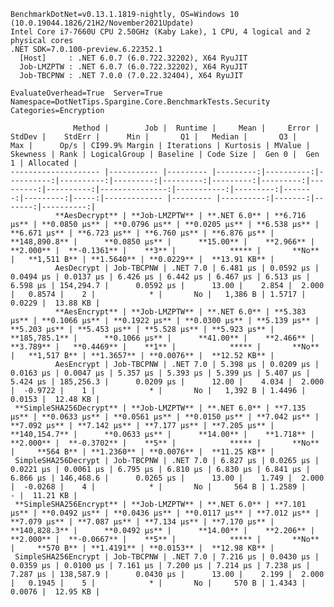 
    BenchmarkDotNet=v0.13.1.1819-nightly, OS=Windows 10 (10.0.19044.1826/21H2/November2021Update)
    Intel Core i7-7660U CPU 2.50GHz (Kaby Lake), 1 CPU, 4 logical and 2 physical cores
    .NET SDK=7.0.100-preview.6.22352.1
      [Host]     : .NET 6.0.7 (6.0.722.32202), X64 RyuJIT
      Job-LMZPTW : .NET 6.0.7 (6.0.722.32202), X64 RyuJIT
      Job-TBCPNW : .NET 7.0.0 (7.0.22.32404), X64 RyuJIT

    EvaluateOverhead=True  Server=True  Namespace=DotNetTips.Spargine.Core.BenchmarkTests.Security  
    Categories=Encryption  

                  Method |        Job |  Runtime |     Mean |     Error |    StdDev |    StdErr |      Min |       Q1 |   Median |       Q3 |      Max |      Op/s | CI99.9% Margin | Iterations | Kurtosis | MValue | Skewness | Rank | LogicalGroup | Baseline | Code Size |  Gen 0 |  Gen 1 | Allocated |
    -------------------- |----------- |--------- |---------:|----------:|----------:|----------:|---------:|---------:|---------:|---------:|---------:|----------:|---------------:|-----------:|---------:|-------:|---------:|-----:|------------- |--------- |----------:|-------:|-------:|----------:|
              **AesDecrypt** | **Job-LMZPTW** | **.NET 6.0** | **6.716 μs** | **0.0850 μs** | **0.0796 μs** | **0.0205 μs** | **6.538 μs** | **6.671 μs** | **6.723 μs** | **6.760 μs** | **6.876 μs** | **148,890.8** |      **0.0850 μs** |      **15.00** |    **2.966** |  **2.000** |  **-0.1361** |    **3** |            ***** |       **No** |   **1,511 B** | **1.5640** | **0.0229** |  **13.91 KB** |
              AesDecrypt | Job-TBCPNW | .NET 7.0 | 6.481 μs | 0.0592 μs | 0.0494 μs | 0.0137 μs | 6.426 μs | 6.442 μs | 6.467 μs | 6.513 μs | 6.598 μs | 154,294.7 |      0.0592 μs |      13.00 |    2.854 |  2.000 |   0.8574 |    2 |            * |       No |   1,386 B | 1.5717 | 0.0229 |  13.88 KB |
              **AesEncrypt** | **Job-LMZPTW** | **.NET 6.0** | **5.383 μs** | **0.1066 μs** | **0.1922 μs** | **0.0300 μs** | **5.139 μs** | **5.203 μs** | **5.453 μs** | **5.528 μs** | **5.923 μs** | **185,785.1** |      **0.1066 μs** |      **41.00** |    **2.466** |  **3.789** |   **0.4469** |    **1** |            ***** |       **No** |   **1,517 B** | **1.3657** | **0.0076** |  **12.52 KB** |
              AesEncrypt | Job-TBCPNW | .NET 7.0 | 5.398 μs | 0.0209 μs | 0.0163 μs | 0.0047 μs | 5.357 μs | 5.393 μs | 5.399 μs | 5.407 μs | 5.424 μs | 185,256.3 |      0.0209 μs |      12.00 |    4.034 |  2.000 |  -0.9722 |    1 |            * |       No |   1,392 B | 1.4496 | 0.0153 |  12.48 KB |
     **SimpleSHA256Decrypt** | **Job-LMZPTW** | **.NET 6.0** | **7.135 μs** | **0.0633 μs** | **0.0561 μs** | **0.0150 μs** | **7.042 μs** | **7.092 μs** | **7.142 μs** | **7.177 μs** | **7.205 μs** | **140,154.7** |      **0.0633 μs** |      **14.00** |    **1.718** |  **2.000** |  **-0.3702** |    **5** |            ***** |       **No** |     **564 B** | **1.2360** | **0.0076** |  **11.25 KB** |
     SimpleSHA256Decrypt | Job-TBCPNW | .NET 7.0 | 6.827 μs | 0.0265 μs | 0.0221 μs | 0.0061 μs | 6.795 μs | 6.810 μs | 6.830 μs | 6.841 μs | 6.866 μs | 146,468.6 |      0.0265 μs |      13.00 |    1.749 |  2.000 |  -0.0268 |    4 |            * |       No |     564 B | 1.2589 |      - |  11.21 KB |
     **SimpleSHA256Encrypt** | **Job-LMZPTW** | **.NET 6.0** | **7.101 μs** | **0.0492 μs** | **0.0436 μs** | **0.0117 μs** | **7.012 μs** | **7.079 μs** | **7.087 μs** | **7.134 μs** | **7.170 μs** | **140,828.3** |      **0.0492 μs** |      **14.00** |    **2.206** |  **2.000** |  **-0.0667** |    **5** |            ***** |       **No** |     **570 B** | **1.4191** | **0.0153** |  **12.98 KB** |
     SimpleSHA256Encrypt | Job-TBCPNW | .NET 7.0 | 7.216 μs | 0.0430 μs | 0.0359 μs | 0.0100 μs | 7.161 μs | 7.200 μs | 7.214 μs | 7.238 μs | 7.287 μs | 138,587.9 |      0.0430 μs |      13.00 |    2.199 |  2.000 |   0.1945 |    5 |            * |       No |     570 B | 1.4343 | 0.0076 |  12.95 KB |
